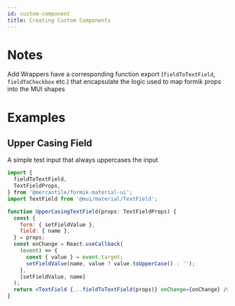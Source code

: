 ```yaml
---
id: custom-component
title: Creating Custom Components
---
```


# Notes

Add Wrappers have a corresponding function export (`fieldToTextField`, `fieldToCheckbox` etc.) that encapsulate the logic used to map formik props into the MUI shapes

# Examples

## Upper Casing Field

A simple test input that always uppercases the input

```jsx
import {
  fieldToTextField,
  TextFieldProps,
} from '@mercantile/formik-material-ui';
import TextField from '@mui/material/TextField';

function UpperCasingTextField(props: TextFieldProps) {
  const {
    form: { setFieldValue },
    field: { name },
  } = props;
  const onChange = React.useCallback(
    (event) => {
      const { value } = event.target;
      setFieldValue(name, value ? value.toUpperCase() : '');
    },
    [setFieldValue, name]
  );
  return <TextField {...fieldToTextField(props)} onChange={onChange} />;
}
```
